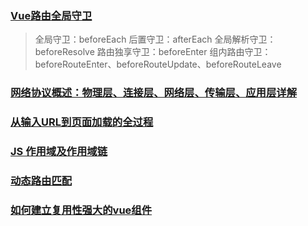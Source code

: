 ### [Vue路由全局守卫](https://blog.csdn.net/qq_42552393/article/details/103547856)

> 全局守卫：beforeEach
> 后置守卫：afterEach
> 全局解析守卫：beforeResolve
> 路由独享守卫：beforeEnter
> 组内路由守卫：beforeRouteEnter、beforeRouteUpdate、beforeRouteLeave

### [网络协议概述：物理层、连接层、网络层、传输层、应用层详解](https://www.cnblogs.com/dengyibing/p/5563082.html)

### [从输入URL到页面加载的全过程](https://www.cnblogs.com/xiaohuochai/p/9193083.html)

### [JS 作用域及作用域链](https://www.cnblogs.com/gaosirs/p/10579059.html)

### [动态路由匹配](https://router.vuejs.org/zh/guide/essentials/dynamic-matching.html#%E5%8A%A8%E6%80%81%E8%B7%AF%E7%94%B1%E5%8C%B9%E9%85%8D)

### [如何建立复用性强大的vue组件](https://www.cnblogs.com/qiyan/p/10406484.html)
